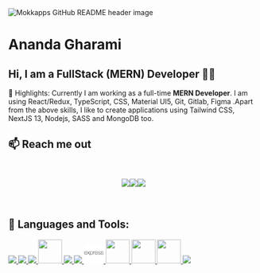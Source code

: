 <img src="https://media.licdn.com/dms/image/D5616AQE-W7jCTV27sw/profile-displaybackgroundimage-shrink_350_1400/0/1720965634364?e=1726704000&v=beta&t=Ta1UqkrTMVmDagZ1qXuunwmohSj-e8wVw1UmtJgQPUU" alt="Mokkapps GitHub README header image">


# <strong>Ananda Gharami</strong>

##  Hi, I am a FullStack (MERN) Developer 👩‍💻

🔭 Highlights: Currently I am working as a full-time <strong>MERN Developer</strong>. I am using React/Redux, TypeScript, CSS, Material UI5, Git, Gitlab, Figma .Apart from the above skills, I like to create applications using Tailwind CSS, NextJS 13, Nodejs, SASS and MongoDB too.



## :mailbox: Reach me out

<br />

[<p align="center"><img height="75" src="https://github.com/mir-hussain/mir-hussain/blob/main/images/icons/Linkedin.png">](https://www.linkedin.com/in/anandagharami/)[<img height="75" src="https://github.com/mir-hussain/mir-hussain/blob/main/images/icons/Facebook.png">](https://www.facebook.com/ananda.gharami.75)[<img height="75" src="https://github.com/mir-hussain/mir-hussain/blob/main/images/icons/Twitter.png"> </p>](https://www.facebook.com/ananda.gharami.75)

<br />

## 🚀 Languages and Tools:
<p align="left"> 
    <a href="https://developer.mozilla.org/en-US/docs/Web/JavaScript" target="_blank"> <img src="https://img.icons8.com/color/48/000000/javascript.png"/> </a> 
    <a href="https://www.w3.org/html/" target="_blank"> <img src="https://img.icons8.com/color/48/000000/html-5.png"/> </a> 
    <a href="https://www.w3schools.com/css/" target="_blank"> <img src="https://img.icons8.com/color/48/000000/css3.png"/> </a> 
  <a href="https://www.typescriptlang.org" target="_blank"> <img src="https://img.icons8.com/ios-filled/512/typescript.png"  width="48" height="48"/> </a>
   <a href="https://redux.js.org" target="_blank"> <img src="https://img.icons8.com/color/48/000000/redux.png"/> </a> 
    <a href="https://rsgm .js.org" target="_blank"> <img src="https://img.icons8.com/fluency/48/000000/node-js.png"/> </a>
    <a href="https://expressjs.com" target="_blank"> <img src="https://raw.githubusercontent.com/devicons/devicon/master/icons/express/express-original-wordmark.svg"        alt="express" width="40" height="40"/> </a>
   <a href="https://www.mongodb.com/" target="_blank"> <img src="https://img.icons8.com/color/512/mongodb.png" width="48" height="48"/> </a> 
    <a href="https://getbootstrap.com" target="_blank"> <img src="https://img.icons8.com/color/48/000000/bootstrap.png" width="48" height="48"/> </a> 
     <a href="https://mui.com/material-ui" target="_blank"> <img src="https://img.icons8.com/color/512/material-ui.png" width="48" height="48"/> </a>   
    <a href="https://git-scm.com/" target="_blank"> <img src="https://img.icons8.com/color/48/000000/git.png"/> </a> 
</p>
<br />




[twitter]: https://twitter.com/kritikasri27
[linkedin]: https://www.linkedin.com/in/kritika-srivastava
[dev]: https://dev.to/kritika27
[github]: https://github.com/kritika27
